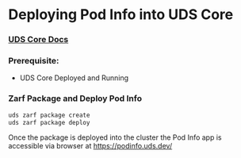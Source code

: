 # Deploying Pod Info into UDS Core

### [UDS Core Docs](https://uds.defenseunicorns.com/core/)

### Prerequisite:

- UDS Core Deployed and Running

### Zarf Package and Deploy Pod Info

```bash
uds zarf package create
uds zarf package deploy
```

Once the package is deployed into the cluster the Pod Info app is accessible via browser at https://podinfo.uds.dev/

